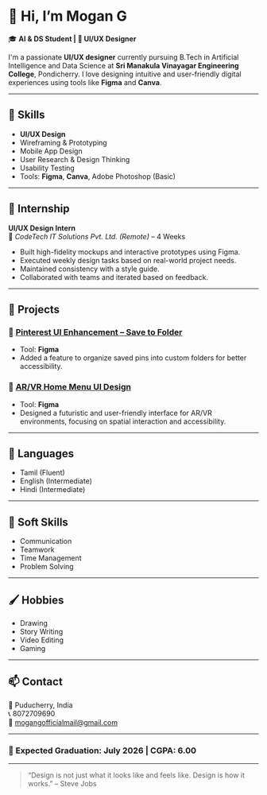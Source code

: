 # 👋 Hi, I’m Mogan G

🎓 **AI & DS Student | 🎨 UI/UX Designer**

I'm a passionate **UI/UX designer** currently pursuing B.Tech in Artificial Intelligence and Data Science at **Sri Manakula Vinayagar Engineering College**, Pondicherry. I love designing intuitive and user-friendly digital experiences using tools like **Figma** and **Canva**.

---

## 🔧 Skills

- **UI/UX Design**
- Wireframing & Prototyping
- Mobile App Design
- User Research & Design Thinking
- Usability Testing
- Tools: **Figma**, **Canva**, Adobe Photoshop (Basic)

---

## 💼 Internship

**UI/UX Design Intern**  
📍 *CodeTech IT Solutions Pvt. Ltd. (Remote)* – 4 Weeks  
- Built high-fidelity mockups and interactive prototypes using Figma.
- Executed weekly design tasks based on real-world project needs.
- Maintained consistency with a style guide.
- Collaborated with teams and iterated based on feedback.

---

## 🚀 Projects

### 📌 [Pinterest UI Enhancement – Save to Folder](#)
- Tool: **Figma**
- Added a feature to organize saved pins into custom folders for better accessibility.

### 🧠 [AR/VR Home Menu UI Design](#)
- Tool: **Figma**
- Designed a futuristic and user-friendly interface for AR/VR environments, focusing on spatial interaction and accessibility.

---

## 💬 Languages

- Tamil (Fluent)
- English (Intermediate)
- Hindi (Intermediate)

---

## 🎯 Soft Skills

- Communication
- Teamwork
- Time Management
- Problem Solving

---

## 🖌️ Hobbies

- Drawing
- Story Writing
- Video Editing
- Gaming

---

## 📫 Contact

📍 Puducherry, India  
📞 8072709690  
📧 mogangofficialmail@gmail.com  

---

### 📅 Expected Graduation: July 2026 | CGPA: 6.00

---

> “Design is not just what it looks like and feels like. Design is how it works.” – Steve Jobs
